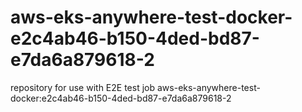 # aws-eks-anywhere-test-docker-e2c4ab46-b150-4ded-bd87-e7da6a879618-2
repository for use with E2E test job aws-eks-anywhere-test-docker:e2c4ab46-b150-4ded-bd87-e7da6a879618-2

